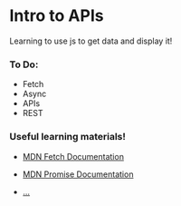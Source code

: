 # Intro to APIs 
Learning to use js to get data and display it!

### To Do:
* Fetch
* Async
* APIs
* REST

### Useful learning materials!

- [MDN Fetch Documentation](https://developer.mozilla.org/en-US/docs/Web/API/Fetch_API)

- [MDN Promise Documentation](https://developer.mozilla.org/en-US/docs/Web/JavaScript/Reference/Global_Objects/Promise)

- [...]()

